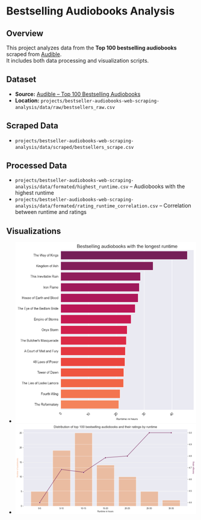 # Bestselling Audiobooks Analysis

## Overview
This project analyzes data from the **Top 100 bestselling audiobooks** scraped from [Audible](https://www.audible.com/charts/best).  
It includes both data processing and visualization scripts.

## Dataset
- **Source:** [Audible – Top 100 Bestselling Audiobooks](https://www.audible.com/charts/best)  
- **Location:** `projects/bestseller-audiobooks-web-scraping-analysis/data/raw/bestsellers_raw.csv`

## Scraped Data
- `projects/bestseller-audiobooks-web-scraping-analysis/data/scraped/bestsellers_scrape.csv`

## Processed Data
- `projects/bestseller-audiobooks-web-scraping-analysis/data/formated/highest_runtime.csv` – Audiobooks with the highest runtime  
- `projects/bestseller-audiobooks-web-scraping-analysis/data/formated/rating_runtime_correlation.csv` – Correlation between runtime and ratings  

## Visualizations 
- ![Bestselling audiobooks](plots/bestselling_audiobooks.png)  
- ![Distribution by runtime](plots/distribution_by_runtime.png)  
